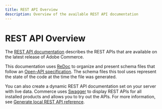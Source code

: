 ```yaml
---
title: REST API Overview
description: Overview of the available REST API documentation
--- 
```

 
# REST API Overview

The [REST API documentation][] describes the REST APIs that are available on the latest release of Adobe Commerce.

This documentation uses [ReDoc][] to organize and present schema files that follow an [Open-API specification][].
The schema files this tool uses represent the state of the code at the time the file was generated.

You can also create a dynamic REST API documentation set on your server with live data.
Commerce uses [Swagger][] to display REST APIs for all installed products and allows you to try out the APIs.
For more information, see [Generate local REST API reference](generate-local.html).

[REST API documentation]: https://magento.redoc.ly
[ReDoc]: https://github.com/Rebilly/ReDoc
[Open-API specification]: https://github.com/OAI/OpenAPI-Specification
[Swagger]: http://swagger.io/
